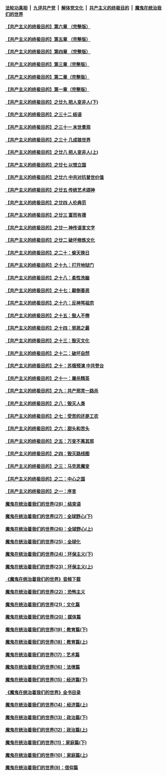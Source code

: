 ####  [法轮功真相](../../../../basic/blob/master/README.md?t=12100413) &nbsp;|&nbsp; [九评共产党](../../../../9ping.md/blob/master/README.md?t=12100413) &nbsp;|&nbsp; [解体党文化](../../../../jtdwh.md/blob/master/README.md?t=12100413)  &nbsp;|&nbsp; [共产主义的终极目的](../../../../gczydzjmd.md/blob/master/README.md?t=12100413) &nbsp;|&nbsp; [魔鬼在统治我们的世界](../../../../mgztzwmdsj.md/blob/master/README.md?t=12100413) 

#### [【共产主义的终极目的】第六章 （完整版）](../pages/nsc422/n11428913.md?t=12100413) 

#### [【共产主义的终极目的】第五章 （完整版）](../pages/nsc422/n11428912.md?t=12100413) 

#### [【共产主义的终极目的】第四章 （完整版）](../pages/nsc422/n11428907.md?t=12100413) 

#### [【共产主义的终极目的】第三章（完整版）](../pages/nsc422/n11428848.md?t=12100413) 

#### [【共产主义的终极目的】第二章（完整版）](../pages/nsc422/n11428831.md?t=12100413) 

#### [【共产主义的终极目的】第一章（完整版）](../pages/nsc422/n11417651.md?t=12100413) 

#### [【共产主义的终极目的】之廿九 把人变非人(下)](../pages/nsc422/n11344140.md?t=12100413) 

#### [【共产主义的终极目的】之三十二 结语](../pages/nsc422/n11360535.md?t=12100413) 

#### [【共产主义的终极目的】之三十一 末世景观](../pages/nsc422/n11351129.md?t=12100413) 

#### [【共产主义的终极目的】之三十 几成狼世界](../pages/nsc422/n11348280.md?t=12100413) 

#### [【共产主义的终极目的】之廿八 把人变非人(上)](../pages/nsc422/n11340492.md?t=12100413) 

#### [【共产主义的终极目的】之廿七 以恨立国](../pages/nsc422/n11336944.md?t=12100413) 

#### [【共产主义的终极目的】之廿六 中共对抗普世价值](../pages/nsc422/n11324785.md?t=12100413) 

#### [【共产主义的终极目的】之廿五 传统艺术颂神](../pages/nsc422/n11296396.md?t=12100413) 

#### [【共产主义的终极目的】之廿四 人伦典范](../pages/nsc422/n11296397.md?t=12100413) 

#### [【共产主义的终极目的】之廿三 富而有德](../pages/nsc422/n11283598.md?t=12100413) 

#### [【共产主义的终极目的】之廿一 神传语言文字](../pages/nsc422/n11263265.md?t=12100413) 

#### [【共产主义的终极目的】之廿二 破坏修炼文化](../pages/nsc422/n11245728.md?t=12100413) 

#### [【共产主义的终极目的】之二十：偷天换日](../pages/nsc422/n11238846.md?t=12100413) 

#### [【共产主义的终极目的】之十九：打开地狱门](../pages/nsc422/n11206376.md?t=12100413) 

#### [【共产主义的终极目的】之十八：柔性洗脑](../pages/nsc422/n11199994.md?t=12100413) 

#### [【共产主义的终极目的】之十七：颠倒善恶](../pages/nsc422/n11179782.md?t=12100413) 

#### [【共产主义的终极目的】之十六：反神骂祖宗](../pages/nsc422/n11166798.md?t=12100413) 

#### [【共产主义的终极目的】之十五：毁人不倦](../pages/nsc422/n11166792.md?t=12100413) 

#### [【共产主义的终极目的】之十四：邪恶之最](../pages/nsc422/n11150249.md?t=12100413) 

#### [【共产主义的终极目的】之十三：毁灭文化](../pages/nsc422/n11135227.md?t=12100413) 

#### [【共产主义的终极目的】之十二：破坏自然](../pages/nsc422/n11135214.md?t=12100413) 

#### [【共产主义的终极目的】之十：苏俄预演 中共登台](../pages/nsc422/n11118424.md?t=12100413) 

#### [【共产主义的终极目的】之十一：屠杀精英](../pages/nsc422/n11118442.md?t=12100413) 

#### [【共产主义的终极目的】之九：共产邪灵一路杀](../pages/nsc422/n11114139.md?t=12100413) 

#### [【共产主义的终极目的】之八：毁灭人类](../pages/nsc422/n11108503.md?t=12100413) 

#### [【共产主义的终极目的】之七：受苦的还是工农](../pages/nsc422/n11101809.md?t=12100413) 

#### [【共产主义的终极目的】之六：甜头和苦头](../pages/nsc422/n11096971.md?t=12100413) 

#### [【共产主义的终极目的】之五：万变不离其邪](../pages/nsc422/n11091285.md?t=12100413) 

#### [【共产主义的终极目的】之四：毁灭路线图](../pages/nsc422/n11086284.md?t=12100413) 

#### [【共产主义的终极目的】之三：马克思魔变](../pages/nsc422/n11061941.md?t=12100413) 

#### [【共产主义的终极目的】之二：中心之国](../pages/nsc422/n11047728.md?t=12100413) 

#### [【共产主义的终极目的】之一：序言](../pages/nsc422/n11086077.md?t=12100413) 

#### [魔鬼在统治着我们的世界(28)：结束语](../pages/nsc422/n10936246.md?t=12100413) 

#### [魔鬼在统治着我们的世界(27)：全球野心(下)](../pages/nsc422/n10928319.md?t=12100413) 

#### [魔鬼在统治着我们的世界(26)：全球野心(上)](../pages/nsc422/n10900318.md?t=12100413) 

#### [魔鬼在统治着我们的世界(25)：全球化](../pages/nsc422/n10788205.md?t=12100413) 

#### [魔鬼在统治着我们的世界(24)：环保主义(下)](../pages/nsc422/n10695307.md?t=12100413) 

#### [魔鬼在统治着我们的世界(23)：环保主义(上)](../pages/nsc422/n10688613.md?t=12100413) 

#### [《魔鬼在统治着我们的世界》音频下载](../pages/nsc422/n10635553.md?t=12100413) 

#### [魔鬼在统治着我们的世界(22)：恐怖主义](../pages/nsc422/n10614727.md?t=12100413) 

#### [魔鬼在统治着我们的世界(21)：文化篇](../pages/nsc422/n10597706.md?t=12100413) 

#### [魔鬼在统治着我们的世界(20)：媒体篇](../pages/nsc422/n10586579.md?t=12100413) 

#### [魔鬼在统治着我们的世界(19)：教育篇(下)](../pages/nsc422/n10564808.md?t=12100413) 

#### [魔鬼在统治着我们的世界(18)：教育篇(上)](../pages/nsc422/n10526970.md?t=12100413) 

#### [魔鬼在统治着我们的世界(17)：艺术篇](../pages/nsc422/n10499093.md?t=12100413) 

#### [魔鬼在统治着我们的世界(16)：法律篇](../pages/nsc422/n10485969.md?t=12100413) 

#### [魔鬼在统治着我们的世界(15)：经济篇(下)](../pages/nsc422/n10469975.md?t=12100413) 

#### [《魔鬼在统治着我们的世界》全书目录](../pages/nsc422/n10464261.md?t=12100413) 

#### [魔鬼在统治着我们的世界(14)：经济篇(上)](../pages/nsc422/n10457370.md?t=12100413) 

#### [魔鬼在统治着我们的世界(13)：政治篇(下)](../pages/nsc422/n10448270.md?t=12100413) 

#### [魔鬼在统治着我们的世界(12)：政治篇(上)](../pages/nsc422/n10444576.md?t=12100413) 

#### [魔鬼在统治着我们的世界(11)：家庭篇(下)](../pages/nsc422/n10440961.md?t=12100413) 

#### [魔鬼在统治着我们的世界(10)：家庭篇(上)](../pages/nsc422/n10435448.md?t=12100413) 

#### [魔鬼在统治着我们的世界(9)：信仰篇](../pages/nsc422/n10432159.md?t=12100413) 

